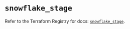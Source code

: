 # `snowflake_stage`

Refer to the Terraform Registry for docs: [`snowflake_stage`](https://registry.terraform.io/providers/snowflake-labs/snowflake/0.99.0/docs/resources/stage).

